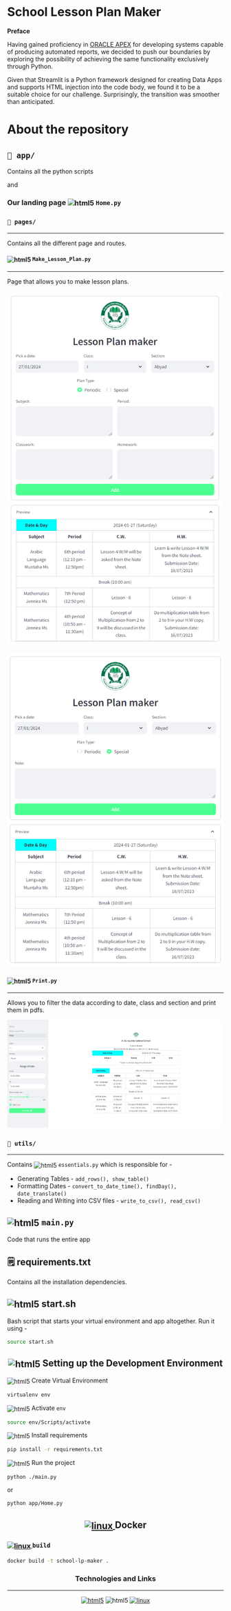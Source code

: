 # School Lesson Plan Maker

**Preface**

Having gained proficiency in [ORACLE APEX](https://apex.oracle.com/en/platform/apex-oracle-cloud/) for developing systems capable of producing automated reports, we decided to push our boundaries by exploring the possibility of achieving the same functionality exclusively through Python.

Given that Streamlit is a Python framework designed for creating Data Apps and supports HTML injection into the code body, we found it to be a suitable choice for our challenge. Surprisingly, the transition was smoother than anticipated.

# About the repository

## `📁 app/`
Contains all the python scripts

and
### Our landing page  <img src="https://upload.wikimedia.org/wikipedia/commons/0/0a/Python.svg" alt="html5" width="20" height="20" style="vertical-align: middle"/> `Home.py`

### `📁 pages/`
___

Contains all the different page and routes.
#### <img src="https://upload.wikimedia.org/wikipedia/commons/0/0a/Python.svg" alt="html5" width="20" height="20" style="vertical-align: middle"/> `Make_Lesson_Plan.py`
___

Page that allows you to make lesson plans.

![Alt text|200](app/assets/image.png)

![Alt text|200](app/assets/image-1.png)

#### <img src="https://upload.wikimedia.org/wikipedia/commons/0/0a/Python.svg" alt="html5" width="20" height="20" style="vertical-align: middle"/> `Print.py`
___

Allows you to filter the data according to date, class and section and print them in pdfs.

![Alt text](app/assets/image-2.png)

### `📁 utils/`

___

Contains <img src="https://upload.wikimedia.org/wikipedia/commons/0/0a/Python.svg" alt="html5" width="20" height="20" style="vertical-align: middle"/>  `essentials.py` which is responsible for -

* Generating Tables - `add_rows(), show_table()`
* Formatting Dates - `convert_to_date_time(), findDay(), date_translate()`
* Reading and Writing into CSV files - `write_to_csv(), read_csv()`

## <img src="https://upload.wikimedia.org/wikipedia/commons/0/0a/Python.svg" alt="html5" width="20" height="20" style="vertical-align: middle"/>  `main.py`

Code that runs the entire app

## 🗒️ requirements.txt
Contains all the installation dependencies.

## <img src="https://github.com/iamzehan/FastAPI-Beanie-MongoDB/assets/43857150/1965d7c4-ae5d-46b9-8c5e-fae7466ec91e" alt="html5" width="30" height="32" style="vertical-align: middle;"/> start.sh
Bash script that starts your virtual environment and app altogether. Run it using -
```bash
source start.sh
```

<h2 align = "center"> <img src="https://github.com/iamzehan/FastAPI-Beanie-MongoDB/assets/43857150/1965d7c4-ae5d-46b9-8c5e-fae7466ec91e" alt="html5" width="30" height="30" style="vertical-align: middle;"/> Setting up the Development Environment </h2>

<img src="https://github.com/iamzehan/FastAPI-Beanie-MongoDB/assets/43857150/1965d7c4-ae5d-46b9-8c5e-fae7466ec91e" alt="html5" width="20" height="20" style="vertical-align: middle;"/> Create Virtual Environment

```bash
virtualenv env
```
<img src="https://github.com/iamzehan/FastAPI-Beanie-MongoDB/assets/43857150/1965d7c4-ae5d-46b9-8c5e-fae7466ec91e" alt="html5" width="20" height="20" style="vertical-align: middle;"/> Activate `env`

```bash
source env/Scripts/activate
```

<img src="https://github.com/iamzehan/FastAPI-Beanie-MongoDB/assets/43857150/1965d7c4-ae5d-46b9-8c5e-fae7466ec91e" alt="html5" width="20" height="20" style="vertical-align: middle;"/> Install requirements 

```bash
pip install -r requirements.txt
```

<img src="https://github.com/iamzehan/FastAPI-Beanie-MongoDB/assets/43857150/1965d7c4-ae5d-46b9-8c5e-fae7466ec91e" alt="html5" width="20" height="20" style="vertical-align: middle;"/> Run the project

```bash
python ./main.py
```
or 

```bash
python app/Home.py
```

<h2 align="center"> <a href="https://www.docker.com/" target="_blank" rel="noreferrer"> <img src="https://wiki.hornbill.com/images/7/70/Docker_logo.png" alt="linux" width="40" height="40" style="vertical-align: middle"/> </a> Docker </h2>

### <a href="https://www.docker.com/" target="_blank" rel="noreferrer"> <img src="https://wiki.hornbill.com/images/7/70/Docker_logo.png" alt="linux" width="20" height="20" style="vertical-align: middle"/> </a> `build`

```bash
docker build -t school-lp-maker .
```

<h3 align="center">Technologies and Links</h3>

___

<p align="center"> 
<a href="https://streamlit.io/" title="FastAPI" target="_blank"><img src="https://styles.redditmedia.com/t5_7ispo3/styles/communityIcon_kxy2jy8mz8aa1.png" alt="html5" width="40" height="40"/></a> 
<img src="https://upload.wikimedia.org/wikipedia/commons/0/0a/Python.svg" alt="html5" width="40" height="40"/> <a href="https://www.docker.com/" target="_blank" rel="noreferrer"> <img src="https://wiki.hornbill.com/images/7/70/Docker_logo.png" alt="linux" width="40" height="40"/> </a>
</p>
